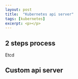 ```yaml
---
layout: post
title:  "Kubernetes api server"
tags: [kubernetes]
excerpt: <p></p>
---
```


## 2 steps process

Etcd

## Custom api server
